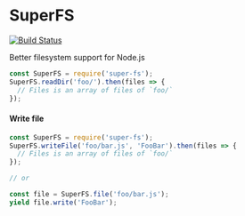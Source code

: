 SuperFS
=======

[![Build Status](https://travis-ci.org/Andifeind/superfs.svg?branch=master)](https://travis-ci.org/Andifeind/superfs)

Better filesystem support for Node.js

```js
const SuperFS = require('super-fs');
SuperFS.readDir('foo/').then(files => {
  // Files is an array of files of `foo/`
});
```

#### Write file
```js
const SuperFS = require('super-fs');
SuperFS.writeFile('foo/bar.js', 'FooBar').then(files => {
  // Files is an array of files of `foo/`
});

// or

const file = SuperFS.file('foo/bar.js');
yield file.write('FooBar');
```

